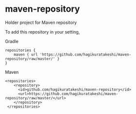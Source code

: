 maven-repository
================

Holder project for Maven repository

To add this repository in your setting, 

Gradle
```
repositories {
    maven { url 'https://github.com/hagikuratakeshi/maven-repository/raw/master/' }
}
```

Maven 
```
<repositories>
    <repository>
      <id>github.com/hagikuratakeshi/maven-repository</id>
      <url>https://github.com/hagikuratakeshi/maven-repository/raw/master/</url>
    </repository>
 </repositories>
```
